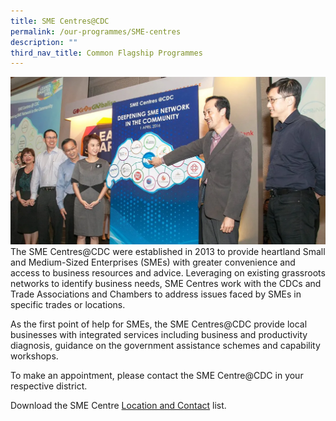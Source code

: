 ```yaml
---
title: SME Centres@CDC
permalink: /our-programmes/SME-centres
description: ""
third_nav_title: Common Flagship Programmes
---
```

![SME Centres at CDC](/images/Common%20Flagship%20Progs/SME%20CENTRES%20CDC.png)The SME Centres@CDC were established in 2013 to provide heartland Small and Medium-Sized Enterprises (SMEs) with greater convenience and access to business resources and advice. Leveraging on existing grassroots networks to identify business needs, SME Centres work with the CDCs and Trade Associations and Chambers to address issues faced by SMEs in specific trades or locations.  
  
As the first point of help for SMEs, the SME Centres@CDC provide local businesses with integrated services including business and productivity diagnosis, guidance on the government assistance schemes and capability workshops.  
  
To make an appointment, please contact the SME Centre@CDC in your respective district.  
  
Download the SME Centre [Location and Contact](https://www.cdc.gov.sg/docs/default-source/cdc-documents/download/sme-centres-location-and-contact.pdf?sfvrsn=da810c28_0) list.
